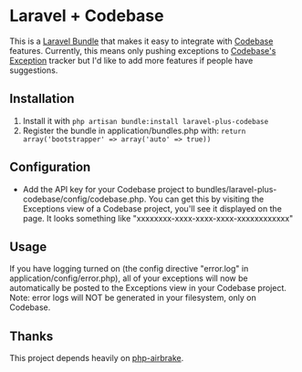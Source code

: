 # Laravel + Codebase

This is a [Laravel Bundle](http://bundles.laravel.com/) that makes it easy to integrate with [Codebase](http://www.codebasehq.com/) features.  Currently, this means only pushing exceptions to [Codebase's Exception](http://blog.atechmedia.com/2012/08/exception-tracking-in-codebase/) tracker but I'd like to add more features if people have suggestions.

## Installation

1. Install it with `php artisan bundle:install laravel-plus-codebase`
2. Register the bundle in application/bundles.php with: `return array('bootstrapper' => array('auto' => true))`

## Configuration

* Add the API key for your Codebase project to bundles/laravel-plus-codebase/config/codebase.php.  You can get this by visiting the Exceptions view of a Codebase project, you'll see it displayed on the page.  It looks something like "xxxxxxxx-xxxx-xxxx-xxxx-xxxxxxxxxxxx"

## Usage

If you have logging turned on (the config directive "error.log" in application/config/error.php), all of your exceptions will now be automatically be posted to the Exceptions view in your Codebase project.  Note: error logs will NOT be generated in your filesystem, only on Codebase.

## Thanks

This project depends heavily on [php-airbrake](https://github.com/nodrew/php-airbrake).